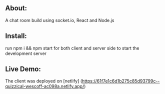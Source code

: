 ## About:
A chat room build using socket.io, React and Node.js

## Install:
run npm i && npm start for both client and server side to start the development server

## Live Demo:
The client was deployed on [netlify] (https://61f7e1c6d1b275c85d93799c--quizzical-wescoff-ac098a.netlify.app/)
